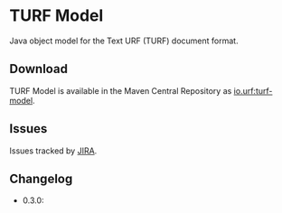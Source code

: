 # TURF Model

Java object model for the Text URF (TURF) document format.

## Download

TURF Model is available in the Maven Central Repository as [io.urf:turf-model](https://search.maven.org/#search%7Cga%7C1%7Cg%3A%22io.urf%22%20AND%20a%3A%22turf-model%22).

## Issues

Issues tracked by [JIRA](https://globalmentor.atlassian.net/projects/URF/).

## Changelog

- 0.3.0:
